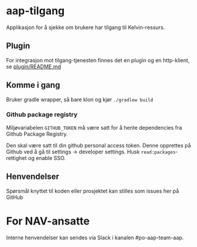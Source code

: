 # aap-tilgang
Applikasjon for å sjekke om brukere har tilgang til Kelvin-ressurs.

## Plugin
For integrasjon mot tilgang-tjenesten finnes det en plugin og en http-klient, se [plugin/README.md](plugin/README.md) 

## Komme i gang
Bruker gradle wrapper, så bare klon og kjør `./gradlew build`

### Github package registry
Miljøvariabelen `GITHUB_TOKEN` må være satt for å hente dependencies fra Github Package Registry.

Den skal være satt til din github personal access token.
Denne opprettes på Github ved å gå til settings -> developer settings. 
Husk `read:packages`-rettighet og enable SSO.


## Henvendelser
Spørsmål knyttet til koden eller prosjektet kan stilles som issues her på GitHub

# For NAV-ansatte
Interne henvendelser kan sendes via Slack i kanalen #po-aap-team-aap.
